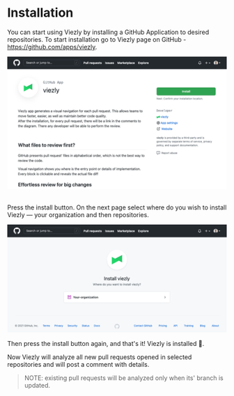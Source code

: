# Installation

You can start using Viezly by installing a GitHub Application to desired repositories. To start installation go to Viezly page on GitHub - https://github.com/apps/viezly.

![installation-page](_media/installation/installation-page.png ':size=700')


<br/>
Press the install button. On the next page select where do you wish to install Viezly — your organization and then repositories.

![organization-select-page](_media/installation/organization-select.png ':size=700')

Then press the install button again, and that's it! Viezly is installed 🎉. 

Now Viezly will analyze all new pull requests opened in selected repositories and will post a comment with details.

> NOTE: existing pull requests will be analyzed only when its' branch is updated.
